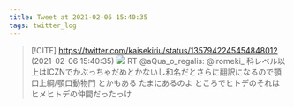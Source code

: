 ```yaml
---
title: Tweet at 2021-02-06 15:40:35
tags: twitter_log
---
```


> [!CITE] https://twitter.com/kaisekiriu/status/1357942245454848012 (2021-02-06 15:40:35)
> ![](https://twitter.com/kaisekiriu/status/1357942245454848012)
> RT @aQua_o_regalis: @iromeki_ 科レベル以上はICZNでかぶっちゃだめとかないし和名だとさらに翻訳になるので顎口上綱/顎口動物門 とかもある たまにあるのよ
> ところでヒトデのそれはヒメヒトデの仲間だったっけ
